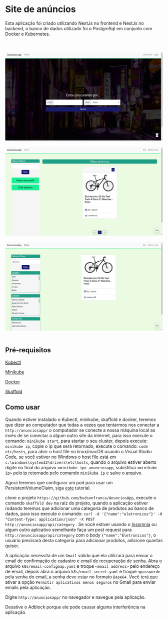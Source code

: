 # Site de anúncios

Esta aplicação foi criado utilizando NextJs no frontend e NestJs no backend, o banco de dados utilizado foi o PostgreSql em conjunto com Docker e Kubernetes.

<p>
<br/>
<br/>
<img src="images/1.png">
<br/>
<br/>
<img src="images/2.png">
<br/>
<br/>
<img src="images/3.png">
<br/>
<br/>
</p>

## Pré-requisitos

[Kubectl](https://kubernetes.io/docs/tasks/tools/)

[Minikube](https://v1-18.docs.kubernetes.io/docs/tasks/tools/install-minikube/)

[Docker](https://www.docker.com/)

[Skaffold](https://skaffold.dev/docs/quickstart/)

## Como usar 

Quando estiver instalado o Kubectl, minikube, skaffold e docker, teremos que dizer ao computador que todas a vezes que tentarmos nos conectar a `http://anunciosapp/` o computador se conecte a nossa máquina local ao invés de se conectar a algum outro site da internet, para isso execute o comando: `minikube start`, para startar o seu cluster, depois execute: `minikube ip`, copie o ip que será retornado, execute o comando: `code etc/hosts`, para abrir o host file no linux/macOS usando o Visual Studio Code, se você estiver no Windows o host file está em `c:\windows\system32\drivers\etc\hosts`, quando o arquivo estiver aberto digite no final do arquivo `<minikube ip> anunciosapp`, subistitua `<minikube ip>` pelo ip retornado pelo comando `minikube ip` e salve o arquivo.

Agora teremos que configurar um pod para usar um PersistentVolumeClaim, siga [este](https://kubernetes.io/docs/tasks/configure-pod-container/configure-persistent-volume-storage/) tutorial.

clone o projeto `https://github.com/hudsonfranca/AnunciosApp`, execute o comando `skaffold dev` na raiz do projeto, quando a aplicação estiver rodando teremos que adicionar uma categoria de produtos ao banco de dados, para isso execute o comando: `curl -d '{"name":"eletronicos"}' -H "Content-Type: application/json" -X POST http://anunciosapp/api/category` .
Se você estiver usando o [Insomnia](https://insomnia.rest/download) ou algum outro aplicativo semelhante faça um post request para `http://anunciosapp/api/category` com o body `{"name":"Eletronicos"}`, o usuário precisará desta categoria para adicionar produtos, adicione quantas quiser.

A aplicação necessita de um `Gmail` valido que ela utilizará para enviar o email de confirmação de cadastro e email de recuperação de senha. Abra o arquivo `k8s/email-configmap.yaml` e troque `<email address>` pelo endereço de email, depois abra o arquivo `k8s/email-secret.yaml` e troque `<password>` pela senha do email, a senha deve estar no formato `Base64`. Você terá que ativar a opção `Permitir aplicativos menos seguros` no Gmail para enviar emails pela aplicação.

Digite `http://anunciosapp/` no navegador e navegue pela aplicação.

Desative o Adblock porque ele pode causar alguma interferência na aplicação.





